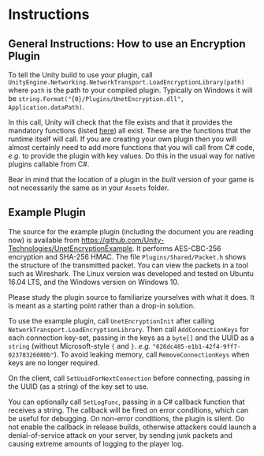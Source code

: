 # Instructions

## General Instructions: How to use an Encryption Plugin

To tell the Unity build to use your plugin, call `UnityEngine.Networking.NetworkTransport.LoadEncryptionLibrary(path)` where `path` is the path to your compiled plugin. Typically on Windows it will be `string.Format("{0}/Plugins/UnetEncryption.dll", Application.dataPath)`.

In this call, Unity will check that the file exists and that it provides the mandatory functions (listed [here](functions.md)) all exist.  These are the functions that the runtime itself will call. If you are creating your own plugin then you will almost certainly need to add more functions that you will call from C# code, _e.g._ to provide the plugin with key values. Do this in the usual way for native plugins callable from C#.

Bear in mind that the location of a plugin in the _built_ version of your game is not necessarily the same as in your `Assets` folder.

## Example Plugin

The source for the example plugin (including the document you are reading now) is available from https://github.com/Unity-Technologies/UnetEncryptionExample.  It performs AES-CBC-256 encryption and SHA-256 HMAC. The file `Plugins/Shared/Packet.h` shows the structure of the transmitted packet. You can view the packets in a tool such as Wireshark. The Linux version was developed and tested on Ubuntu 16.04 LTS, and the Windows version on Windows 10.

Please study the plugin source to familiarize yourselves with what it does. It is meant as a starting point rather than a drop-in solution.

To use the example plugin, call `UnetEncryptionInit` after calling `NetworkTransport.LoadEncryptionLibrary`. Then call `AddConnectionKeys` for each connection key-set, passing in the keys as a `byte[]` and the UUID as a `string` (without Microsoft-style `{` and `}`. _e.g._ `"626dc485-e1b1-42f4-9ff7-02378326080b"`). To avoid leaking memory, call `RemoveConnectionKeys` when keys are no longer required.

On the client, call `SetUuidForNextConnection` before connecting, passing in the UUID (as a string) of the key set to use.

You can optionally call `SetLogFunc`, passing in a C# callback function that receives a string. The callback will be fired on error conditions, which can be useful for debugging. On non-error conditions, the plugin is silent. Do not enable the callback in release builds, otherwise attackers could launch a denial-of-service attack on your server, by sending junk packets and causing extreme amounts of logging to the player log.
